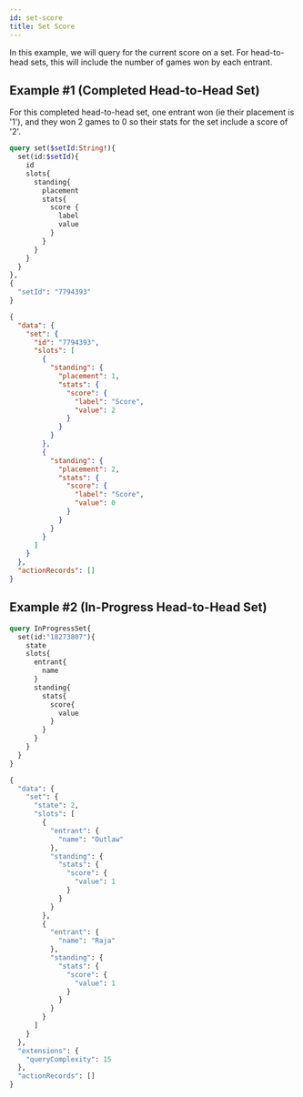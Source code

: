 ```yaml
---
id: set-score
title: Set Score
---
```


In this example, we will query for the current score on a set.
For head-to-head sets, this will include the number of games won by each entrant.

## Example #1 (Completed Head-to-Head Set)

For this completed head-to-head set, one entrant won (ie their placement is '1'),
 and they won 2 games to 0 so their stats for the set include a score of '2'.

<!--DOCUSAURUS_CODE_TABS-->
<!--Request-->

```GraphQL
query set($setId:String!){
  set(id:$setId){
    id
    slots{
      standing{
        placement
        stats{
          score {
            label
            value
          }
        }
      }
    }
  }
},
{
  "setId": "7794393"
}
```

<!--Response-->

```json
{
  "data": {
    "set": {
      "id": "7794393",
      "slots": [
        {
          "standing": {
            "placement": 1,
            "stats": {
              "score": {
                "label": "Score",
                "value": 2
              }
            }
          }
        },
        {
          "standing": {
            "placement": 2,
            "stats": {
              "score": {
                "label": "Score",
                "value": 0
              }
            }
          }
        }
      ]
    }
  },
  "actionRecords": []
}
```

<!--END_DOCUSAURUS_CODE_TABS-->

## Example #2 (In-Progress Head-to-Head Set)

<!--DOCUSAURUS_CODE_TABS-->
<!--Request-->

```GraphQL
query InProgressSet{
  set(id:"18273807"){
    state
    slots{
      entrant{
        name
      }
      standing{
        stats{
          score{
            value
          }
        }
      }
    }
  }
}
```

<!--Response-->

```GraphQL
{
  "data": {
    "set": {
      "state": 2,
      "slots": [
        {
          "entrant": {
            "name": "Outlaw"
          },
          "standing": {
            "stats": {
              "score": {
                "value": 1
              }
            }
          }
        },
        {
          "entrant": {
            "name": "Raja"
          },
          "standing": {
            "stats": {
              "score": {
                "value": 1
              }
            }
          }
        }
      ]
    }
  },
  "extensions": {
    "queryComplexity": 15
  },
  "actionRecords": []
}
```

<!--END_DOCUSAURUS_CODE_TABS-->
